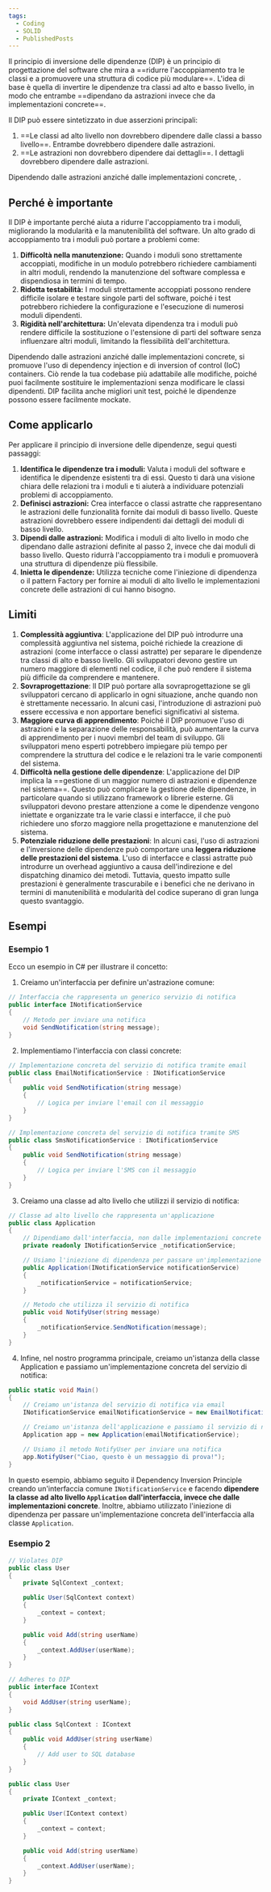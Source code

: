 ```yaml
---
tags:
  - Coding
  - SOLID
  - PublishedPosts
---
```

Il principio di inversione delle dipendenze (DIP) è un principio di progettazione del software che mira a ==ridurre l'accoppiamento tra le classi e a promuovere una struttura di codice più modulare==. L'idea di base è quella di invertire le dipendenze tra classi ad alto e basso livello, in modo che entrambe ==dipendano da astrazioni invece che da implementazioni concrete==.

Il DIP può essere sintetizzato in due asserzioni principali:

1. ==Le classi ad alto livello non dovrebbero dipendere dalle classi a basso livello==. Entrambe dovrebbero dipendere dalle astrazioni.
2. ==Le astrazioni non dovrebbero dipendere dai dettagli==. I dettagli dovrebbero dipendere dalle astrazioni.

Dipendendo dalle astrazioni anziché dalle implementazioni concrete, .

## Perché è importante

Il DIP è importante perché aiuta a ridurre l'accoppiamento tra i moduli, migliorando la modularità e la manutenibilità del software. Un alto grado di accoppiamento tra i moduli può portare a problemi come:

1. **Difficoltà nella manutenzione:** Quando i moduli sono strettamente accoppiati, modifiche in un modulo potrebbero richiedere cambiamenti in altri moduli, rendendo la manutenzione del software complessa e dispendiosa in termini di tempo.
2. **Ridotta testabilità:** I moduli strettamente accoppiati possono rendere difficile isolare e testare singole parti del software, poiché i test potrebbero richiedere la configurazione e l'esecuzione di numerosi moduli dipendenti.
3. **Rigidità nell'architettura:** Un'elevata dipendenza tra i moduli può rendere difficile la sostituzione o l'estensione di parti del software senza influenzare altri moduli, limitando la flessibilità dell'architettura.

Dipendendo dalle astrazioni anziché dalle implementazioni concrete, si promuove l'uso di dependency injection e di inversion of control (IoC) containers. Ciò rende la tua codebase più adattabile alle modifiche, poiché puoi facilmente sostituire le implementazioni senza modificare le classi dipendenti.
DIP facilita anche migliori unit test, poiché le dipendenze possono essere facilmente mockate.

## Come applicarlo

Per applicare il principio di inversione delle dipendenze, segui questi passaggi:

1. **Identifica le dipendenze tra i moduli:** Valuta i moduli del software e identifica le dipendenze esistenti tra di essi. Questo ti darà una visione chiara delle relazioni tra i moduli e ti aiuterà a individuare potenziali problemi di accoppiamento.
2. **Definisci astrazioni:** Crea interfacce o classi astratte che rappresentano le astrazioni delle funzionalità fornite dai moduli di basso livello. Queste astrazioni dovrebbero essere indipendenti dai dettagli dei moduli di basso livello.
3. **Dipendi dalle astrazioni:** Modifica i moduli di alto livello in modo che dipendano dalle astrazioni definite al passo 2, invece che dai moduli di basso livello. Questo ridurrà l'accoppiamento tra i moduli e promuoverà una struttura di dipendenze più flessibile.
4. **Inietta le dipendenze:** Utilizza tecniche come l'iniezione di dipendenza o il pattern Factory per fornire ai moduli di alto livello le implementazioni concrete delle astrazioni di cui hanno bisogno.

## Limiti

1. **Complessità aggiuntiva**: L'applicazione del DIP può introdurre una complessità aggiuntiva nel sistema, poiché richiede la creazione di astrazioni (come interfacce o classi astratte) per separare le dipendenze tra classi di alto e basso livello. Gli sviluppatori devono gestire un numero maggiore di elementi nel codice, il che può rendere il sistema più difficile da comprendere e mantenere.
2. **Sovraprogettazione**: Il DIP può portare alla sovraprogettazione se gli sviluppatori cercano di applicarlo in ogni situazione, anche quando non è strettamente necessario. In alcuni casi, l'introduzione di astrazioni può essere eccessiva e non apportare benefici significativi al sistema.
3. **Maggiore curva di apprendimento**: Poiché il DIP promuove l'uso di astrazioni e la separazione delle responsabilità, può aumentare la curva di apprendimento per i nuovi membri del team di sviluppo. Gli sviluppatori meno esperti potrebbero impiegare più tempo per comprendere la struttura del codice e le relazioni tra le varie componenti del sistema.
4. **Difficoltà nella gestione delle dipendenze**: L'applicazione del DIP implica la ==gestione di un maggior numero di astrazioni e dipendenze nel sistema==. Questo può complicare la gestione delle dipendenze, in particolare quando si utilizzano framework o librerie esterne. Gli sviluppatori devono prestare attenzione a come le dipendenze vengono iniettate e organizzate tra le varie classi e interfacce, il che può richiedere uno sforzo maggiore nella progettazione e manutenzione del sistema.
5. **Potenziale riduzione delle prestazioni**: In alcuni casi, l'uso di astrazioni e l'inversione delle dipendenze può comportare una **leggera riduzione delle prestazioni del sistema**. L'uso di interfacce e classi astratte può introdurre un overhead aggiuntivo a causa dell'indirezione e del dispatching dinamico dei metodi. Tuttavia, questo impatto sulle prestazioni è generalmente trascurabile e i benefici che ne derivano in termini di manutenibilità e modularità del codice superano di gran lunga questo svantaggio.

## Esempi

### Esempio 1

Ecco un esempio in C# per illustrare il concetto:

1.  Creiamo un'interfaccia per definire un'astrazione comune:

```csharp
// Interfaccia che rappresenta un generico servizio di notifica
public interface INotificationService
{
    // Metodo per inviare una notifica
    void SendNotification(string message);
}
```

2.  Implementiamo l'interfaccia con classi concrete:
```csharp
// Implementazione concreta del servizio di notifica tramite email
public class EmailNotificationService : INotificationService
{
    public void SendNotification(string message)
    {
        // Logica per inviare l'email con il messaggio
    }
}

// Implementazione concreta del servizio di notifica tramite SMS
public class SmsNotificationService : INotificationService
{
    public void SendNotification(string message)
    {
        // Logica per inviare l'SMS con il messaggio
    }
}
```

3.  Creiamo una classe ad alto livello che utilizzi il servizio di notifica:

```csharp
// Classe ad alto livello che rappresenta un'applicazione
public class Application
{
    // Dipendiamo dall'interfaccia, non dalle implementazioni concrete
    private readonly INotificationService _notificationService;

    // Usiamo l'iniezione di dipendenza per passare un'implementazione concreta dell'interfaccia
    public Application(INotificationService notificationService)
    {
        _notificationService = notificationService;
    }

    // Metodo che utilizza il servizio di notifica
    public void NotifyUser(string message)
    {
        _notificationService.SendNotification(message);
    }
}

```

4.  Infine, nel nostro programma principale, creiamo un'istanza della classe Application e passiamo un'implementazione concreta del servizio di notifica:

```csharp
public static void Main()
{
    // Creiamo un'istanza del servizio di notifica via email
    INotificationService emailNotificationService = new EmailNotificationService();

    // Creiamo un'istanza dell'applicazione e passiamo il servizio di notifica desiderato
    Application app = new Application(emailNotificationService);

    // Usiamo il metodo NotifyUser per inviare una notifica
    app.NotifyUser("Ciao, questo è un messaggio di prova!");
}
```

In questo esempio, abbiamo seguito il Dependency Inversion Principle creando un'interfaccia comune `INotificationService` e facendo **dipendere la classe ad alto livello `Application` dall'interfaccia, invece che dalle implementazioni concrete**. Inoltre, abbiamo utilizzato l'iniezione di dipendenza per passare un'implementazione concreta dell'interfaccia alla classe `Application`.

### Esempio 2

```csharp
// Violates DIP
public class User
{
    private SqlContext _context;

    public User(SqlContext context)
    {
        _context = context;
    }

    public void Add(string userName)
    {
        _context.AddUser(userName);
    }
}

// Adheres to DIP
public interface IContext
{
    void AddUser(string userName);
}

public class SqlContext : IContext
{
    public void AddUser(string userName)
    {
        // Add user to SQL database
    }
}

public class User
{
    private IContext _context;

    public User(IContext context)
    {
        _context = context;
    }

    public void Add(string userName)
    {
        _context.AddUser(userName);
    }
}
```